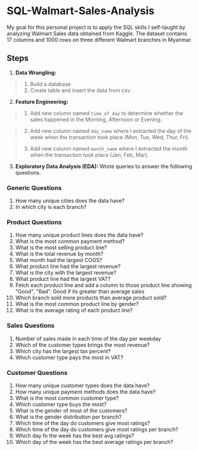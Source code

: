 # SQL-Walmart-Sales-Analysis

My goal for this personal project is to apply the SQL skills I self-taught by analyzing Walmart Sales data obtained from Kaggle. 
The dataset contains 17 columns and 1000 rows on three different Walmart branches in Myanmar. 

## Steps

1. **Data Wrangling:**

> 1. Build a database
> 2. Create table and insert the data from csv.

2. **Feature Engineering:** 

> 1. Add new column named `time_of_day` to determine whether the sales happened in the Morning, Afternoon or Evening.

> 2. Add new column named `day_name` where I extracted the day of the week when the transaction took place (Mon, Tue, Wed, Thur, Fri).

> 3. Add new column named `month_name` where I extracted the month when the transaction took place (Jan, Feb, Mar). 

3. **Exploratory Data Analysis (EDA):** Wrote queries to answer the following questions. 

### Generic Questions

1. How many unique cities does the data have?
2. In which city is each branch?

### Product Questions

1. How many unique product lines does the data have?
2. What is the most common payment method?
3. What is the most selling product line?
4. What is the total revenue by month?
5. What month had the largest COGS?
6. What product line had the largest revenue?
5. What is the city with the largest revenue?
6. What product line had the largest VAT?
7. Fetch each product line and add a column to those product line showing "Good", "Bad". Good if its greater than average sales
8. Which branch sold more products than average product sold?
9. What is the most common product line by gender?
12. What is the average rating of each product line?

### Sales Questions

1. Number of sales made in each time of the day per weekday
2. Which of the customer types brings the most revenue?
3. Which city has the largest tax percent?
4. Which customer type pays the most in VAT?

### Customer Questions

1. How many unique customer types does the data have?
2. How many unique payment methods does the data have?
3. What is the most common customer type?
4. Which customer type buys the most?
5. What is the gender of most of the customers?
6. What is the gender distribution per branch?
7. Which time of the day do customers give most ratings?
8. Which time of the day do customers give most ratings per branch?
9. Which day fo the week has the best avg ratings?
10. Which day of the week has the best average ratings per branch?
